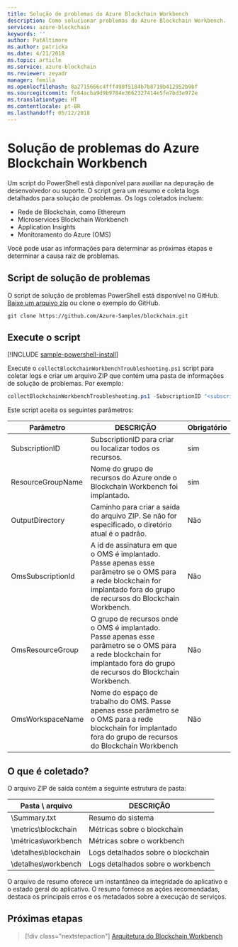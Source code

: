 ```yaml
---
title: Solução de problemas do Azure Blockchain Workbench
description: Como solucionar problemas do Azure Blockchain Workbench.
services: azure-blockchain
keywords: ''
author: PatAltimore
ms.author: patricka
ms.date: 4/21/2018
ms.topic: article
ms.service: azure-blockchain
ms.reviewer: zeyadr
manager: femila
ms.openlocfilehash: 8a2715666c4fff490f5184b7b8719b412952b9bf
ms.sourcegitcommit: fc64acba9d9b9784e3662327414e5fe7bd3e972e
ms.translationtype: HT
ms.contentlocale: pt-BR
ms.lasthandoff: 05/12/2018
---
```

# <a name="azure-blockchain-workbench-troubleshooting"></a>Solução de problemas do Azure Blockchain Workbench

Um script do PowerShell está disponível para auxiliar na depuração de desenvolvedor ou suporte. O script gera um resumo e coleta logs detalhados para solução de problemas. Os logs coletados incluem:

* Rede de Blockchain, como Ethereum
* Microservices Blockchain Workbench
* Application Insights
* Monitoramento do Azure (OMS)

Você pode usar as informações para determinar as próximas etapas e determinar a causa raiz de problemas. 

## <a name="troubleshooting-script"></a>Script de solução de problemas

O script de solução de problemas PowerShell está disponível no GitHub. [Baixe um arquivo zip](https://github.com/Azure-Samples/blockchain/archive/master.zip) ou clone o exemplo do GitHub.

```
git clone https://github.com/Azure-Samples/blockchain.git
```

## <a name="run-the-script"></a>Execute o script
[!INCLUDE [sample-powershell-install](../../includes/sample-powershell-install.md)]

Execute o `collectBlockchainWorkbenchTroubleshooting.ps1` script para coletar logs e criar um arquivo ZIP que contém uma pasta de informações de solução de problemas. Por exemplo: 

``` powershell
collectBlockchainWorkbenchTroubleshooting.ps1 -SubscriptionID "<subscription_id>" -ResourceGroupName "workbench-resource-group-name"
```
Este script aceita os seguintes parâmetros:

| Parâmetro  | DESCRIÇÃO | Obrigatório |
|---------|---------|----|
| SubscriptionID | SubscriptionID para criar ou localizar todos os recursos. | sim |
| ResourceGroupName | Nome do grupo de recursos do Azure onde o Blockchain Workbench foi implantado. | sim |
| OutputDirectory | Caminho para criar a saída do arquivo ZIP. Se não for especificado, o diretório atual é o padrão. | Não 
| OmsSubscriptionId | A id de assinatura em que o OMS é implantado. Passe apenas esse parâmetro se o OMS para a rede blockchain for implantado fora do grupo de recursos do Blockchain Workbench.| Não  |
| OmsResourceGroup |O grupo de recursos onde o OMS é implantado. Passe apenas esse parâmetro se o OMS para a rede blockchain for implantado fora do grupo de recursos do Blockchain Workbench.| Não  |
| OmsWorkspaceName | Nome do espaço de trabalho do OMS. Passe apenas esse parâmetro se o OMS para a rede blockchain for implantado fora do grupo de recursos do Blockchain Workbench | Não  |

## <a name="what-is-collected"></a>O que é coletado?

O arquivo ZIP de saída contém a seguinte estrutura de pasta:

| Pasta \ arquivo | DESCRIÇÃO  |
|---------|---------|
| \Summary.txt | Resumo do sistema |
| \metrics\blockchain | Métricas sobre o blockchain |
| \métricas\workbench | Métricas sobre o workbench |
| \detalhes\blockchain | Logs detalhados sobre o blockchain |
| \detalhes\workbench | Logs detalhados sobre o workbench |

O arquivo de resumo oferece um instantâneo da integridade do aplicativo e o estado geral do aplicativo. O resumo fornece as ações recomendadas, destaca os principais erros e os metadados sobre a execução de serviços.

## <a name="next-steps"></a>Próximas etapas

> [!div class="nextstepaction"]
> [Arquitetura do Blockchain Workbench](blockchain-workbench-architecture.md)